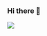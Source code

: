 ### Hi there 👋

 <img src="https://img.shields.io/badge/w.nth1222@gmail.com-#EA4335?style=for-the-badge&logo=gmail&logoColor=ffffff"/>
